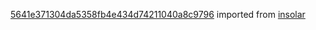 [5641e371304da5358fb4e434d74211040a8c9796](https://github.com/insolar/insolar/commit/5641e371304da5358fb4e434d74211040a8c9796) imported from [insolar](https://github.com/insolar/insolar)
